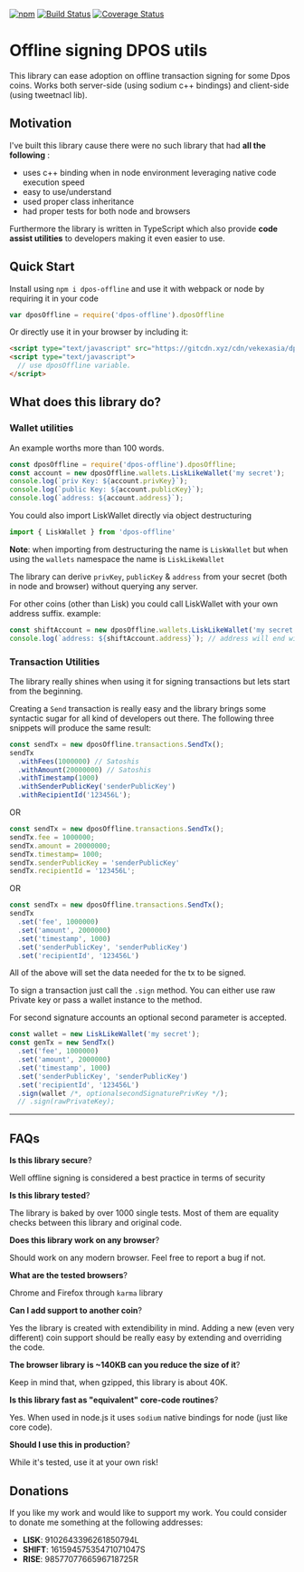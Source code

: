 [![npm](https://img.shields.io/npm/v/dpos-offline.svg)](https://npmjs.org/package/dpos-offline) [![Build Status](https://travis-ci.org/vekexasia/dpos-offline.svg?branch=master)](https://travis-ci.org/vekexasia/dpos-offline) [![Coverage Status](https://coveralls.io/repos/github/vekexasia/dpos-offline/badge.svg?branch=master)](https://coveralls.io/github/vekexasia/dpos-offline?branch=master)

# Offline signing DPOS utils

This library can ease adoption on offline transaction signing for some Dpos coins. Works both server-side (using sodium c++ bindings) and client-side (using tweetnacl lib).

## Motivation

I've built this library cause there were no such library that had **all the following** :
  - uses c++ binding when in node environment leveraging native code execution speed
  - easy to use/understand
  - used proper class inheritance
  - had proper tests for both node and browsers

Furthermore the library is written in TypeScript which also provide **code assist utilities** to developers making it even easier to use.

## Quick Start

Install using `npm i dpos-offline` and use it with webpack or node by requiring it in your code
```javascript
var dposOffline = require('dpos-offline').dposOffline
``` 

Or directly use it in your browser by including it:

```html
<script type="text/javascript" src="https://gitcdn.xyz/cdn/vekexasia/dpos-offline/master/dist/browser/index.js"></script>
<script type="text/javascript">
  // use dposOffline variable.
</script>
```

## What does this library do?

### Wallet utilities
An example worths more than 100 words.
```javascript
const dposOffline = require('dpos-offline').dposOffline;
const account = new dposOffline.wallets.LiskLikeWallet('my secret');
console.log(`priv Key: ${account.privKey}`);
console.log(`public Key: ${account.publicKey}`);
console.log(`address: ${account.address}`);
```
You could also import LiskWallet directly via object destructuring

```javascript
import { LiskWallet } from 'dpos-offline'
```

**Note**: when importing from destructuring the name is `LiskWallet` but when using the `wallets` namespace the name is `LiskLikeWallet`


The library can derive `privKey`, `publicKey` & `address` from your secret (both in node and browser) without querying any server.

For other coins (other than Lisk) you could call LiskWallet with your own address suffix. example:

```typescript
const shiftAccount = new dposOffline.wallets.LiskLikeWallet('my secret', 'S');
console.log(`address: ${shiftAccount.address}`); // address will end with an 'S'
```

### Transaction Utilities

The library really shines when using it for signing transactions but lets start from the beginning.

Creating a `Send` transaction is really easy and the library brings some syntactic sugar for all kind of developers out there. The following three snippets will produce the same result:

```javascript
const sendTx = new dposOffline.transactions.SendTx();
sendTx
  .withFees(1000000) // Satoshis
  .withAmount(20000000) // Satoshis
  .withTimestamp(1000)
  .withSenderPublicKey('senderPublicKey')
  .withRecipientId('123456L');
```
OR

```javascript
const sendTx = new dposOffline.transactions.SendTx();
sendTx.fee = 1000000;
sendTx.amount = 20000000;
sendTx.timestamp= 1000;
sendTx.senderPublicKey = 'senderPublicKey'
sendTx.recipientId = '123456L';
```

OR

```javascript
const sendTx = new dposOffline.transactions.SendTx();
sendTx
  .set('fee', 1000000)
  .set('amount', 2000000)
  .set('timestamp', 1000)
  .set('senderPublicKey', 'senderPublicKey')
  .set('recipientId', '123456L')
```

All of the above will set the data needed for the tx to be signed.

To sign a transaction just call the `.sign` method. You can either use raw Private key or pass a wallet instance to the method.

For second signature accounts an optional second parameter is accepted. 

```javascript
const wallet = new LiskLikeWallet('my secret');
const genTx = new SendTx()
  .set('fee', 1000000)
  .set('amount', 2000000)
  .set('timestamp', 1000)
  .set('senderPublicKey', 'senderPublicKey')
  .set('recipientId', '123456L')
  .sign(wallet /*, optionalsecondSignaturePrivKey */); 
  // .sign(rawPrivateKey); 
```


---

## FAQs 

**Is this library secure**?

Well offline signing is considered a best practice in terms of security


**Is this library tested**? 

The library is baked by over 1000 single tests. Most of them are equality checks between this library and original code.


**Does this library work on any browser**?

Should work on any modern browser. Feel free to report a bug if not.


**What are the tested browsers**?

Chrome and Firefox through `karma` library 


**Can I add support to another coin**?

Yes the library is created with extendibility in mind. Adding a new (even very different) coin support should be really easy by extending and overriding the code.


**The browser library is ~140KB can you reduce the size of it**?

Keep in mind that, when gzipped, this library is about 40K.


**Is this library fast as "equivalent" core-code routines**?

Yes. When used in node.js it uses `sodium` native bindings for node (just like core code).


**Should I use this in production**?

While it's tested, use it at your own risk!


## Donations

If you like my work and would like to support my work. You could consider to donate me something at the following addresses:

 - **LISK**: 9102643396261850794L
 - **SHIFT**: 16159457535471071047S
 - **RISE**: 9857707766596718725R
 
